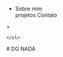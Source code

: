 <!DOCTYPE html>
<html lang="en">
<head>
    <meta charset="UTF-8">
    <meta name="viewport" content="width=device-width, initial-scale=1.0">
    <title>Douglas henryky</title>
    <linkrel="stylesheet" href=""index.css">
</head>
<body>
   <nav>
    <ul>
      <li>
        <a>Sobre mim</a>
        </li>
          </li>
        <a>projetos</a>
      </li>
      </li>
       <a>Contato</a>
      </li>
   </nav>>
       

    </ul>
   </nave> 
</body>
</html># DG
NADA
